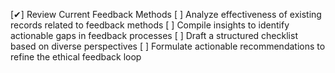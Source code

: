 [✔] Review Current Feedback Methods
[ ] Analyze effectiveness of existing records related to feedback methods
[ ] Compile insights to identify actionable gaps in feedback processes
[ ] Draft a structured checklist based on diverse perspectives
[ ] Formulate actionable recommendations to refine the ethical feedback loop